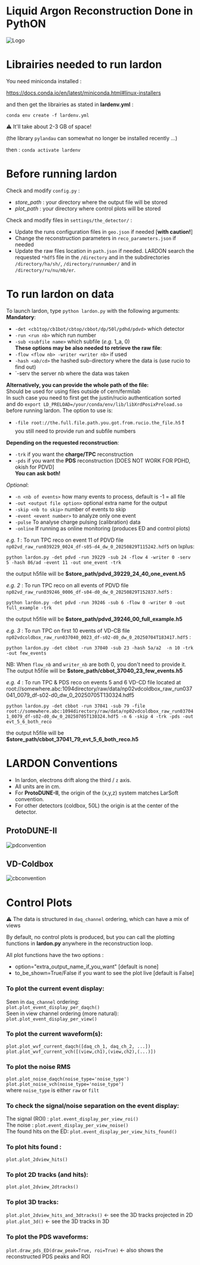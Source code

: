 # Liquid Argon Reconstruction Done in PythON
![Logo](figs/lardon_logo_text.png)


# Librairies needed to run lardon
You need miniconda installed :

https://docs.conda.io/en/latest/miniconda.html#linux-installers

and then get the librairies as stated in **lardenv.yml** :

`conda env create -f lardenv.yml`

 :warning: It'll take about 2-3 GB of space!

(the library `pylandau` can somewhat no longer be installed recently ...)

then : `conda activate lardenv`
 
# Before running lardon
Check and modify `config.py` :
* *store_path* : your directory where the output file will be stored
* *plot_path*  : your directory where control plots will be stored


Check and modify files in `settings/the_detector/` :
* Update the runs configuration files in `geo.json` if needed [**with caution!**]
* Change the reconstruction parameters in `reco_parameters.json` if needed
* Update the raw files location in `path.json` if needed. LARDON search the requested `*hdf5` file in the `/directory` and in the subdirectories `/directory/ha/sh/`, `/directory/runnumber/` and in `/directory/ru/nu/mb/er`.
  	 
# To run lardon on data
To launch lardon, type `python lardon.py` with the following arguments:<br/>
**Mandatory**:<br/>
* `-det <cb1top/cb1bot/cbtop/cbbot/dp/50l/pdhd/pdvd>` which detector<br/>
* `-run <run nb>` which run number
* `-sub <subfile name>` which subfile (*e.g.* 1_a, 0)<br/>
**These options may be also needed to retrieve the raw file**:<br/>
* `-flow <flow nb> -writer <writer nb>` if used <br/>
* `-hash <ab/cd>` the hashed sub-directory where the data is (use rucio to find out) <br/>
* `-serv <server nb> the server nb where the data was taken <br/>

**Alternatively, you can provide the whole path of the file:**<br/>
Should be used for using files outside of cern/fermilab<br/>
In such case you need to first get the justin/rucio authentication sorted<br/>
and do `export LD_PRELOAD=/your/conda/env/lib/libXrdPosixPreload.so` before running lardon. The option to use is:<br/>
* `-file root://the.full.file.path.you.got.from.rucio.the_file.h5`
:exclamation: you still need to provide run and subfile numbers<br/>

**Depending on the requested reconstruction**:<br/>
* `-trk` if you want the **charge/TPC** reconstruction<br/>
* `-pds` if you want the **PDS** reconstruction [DOES NOT WORK FOR PDHD, okish for PDVD]<br/>
**You can ask both!**

*Optional*:<br/>
* `-n <nb of events>` how many events to process, default is -1 = all file
* `-out <output file option>` optional extra name for the output
* `-skip <nb to skip>` number of events to skip
* `-event <event number>` to analyze only one event
* `-pulse` To analyse charge pulsing (calibration) data
* `-online` If running as online monitoring (produces ED and control plots)


*e.g. 1* : To run TPC reco on event 11 of PDVD file `np02vd_raw_run039229_0024_df-s05-d4_dw_0_20250829T115242.hdf5` on lxplus: 

`python lardon.py -det pdvd -run 39229 -sub 24 -flow 4 -writer 0 -serv 5 -hash 86/ad -event 11 -out one_event -trk`

the output h5file will be **$store_path/pdvd_39229_24_40_one_event.h5**

*e.g. 2* : To run TPC reco on all events of PDVD file `np02vd_raw_run039246_0006_df-s04-d0_dw_0_20250829T152837.hdf5` :

`python lardon.py -det pdvd -run 39246 -sub 6 -flow 0 -writer 0 -out full_example -trk`

the output h5file will be **$store_path/pdvd_39246_00_full_example.h5**

*e.g. 3* : To run TPC on first 10 events of VD-CB file `np02vdcoldbox_raw_run037040_0023_df-s02-d0_dw_0_20250704T183417.hdf5` :

`python lardon.py -det cbbot -run 37040 -sub 23 -hash 5a/a2  -n 10 -trk -out few_events`

NB: When `flow_nb` and `writer_nb` are both 0, you don't need to provide it.
The output h5file will be **$store_path/cbbot_37040_23_few_events.h5**

*e.g. 4* : To run TPC & PDS reco on events 5 and 6 VD-CD file located at root://somewhere.abc:1094directory/raw/data/np02vdcoldbox_raw_run037041_0079_df-s02-d0_dw_0_20250705T130324.hdf5

`python lardon.py -det cbbot -run 37041 -sub 79 -file root://somewhere.abc:1094directory/raw/data/np02vdcoldbox_raw_run037041_0079_df-s02-d0_dw_0_20250705T130324.hdf5 -n 6 -skip 4 -trk -pds -out evt_5_6_both_reco`

the output h5file will be **$store_path/cbbot_37041_79_evt_5_6_both_reco.h5**

# LARDON Conventions
* In lardon, electrons drift along the third / `z` axis.
* All units are in cm.
* For **ProtoDUNE-II**, the origin of the (x,y,z) system matches LarSoft convention. 
* For other detectors (coldbox, 50L) the origin is at the center of the detector.

## ProtoDUNE-II
![pdconvention](figs/ProtoDUNEs.png)

## VD-Coldbox
![cbconvention](figs/coldbox_2.png)


# Control Plots
:warning: The data is structured in `daq_channel` ordering, which can have a mix of views<br/>

By default, no control plots is produced, but you can call the plotting functions in **lardon.py** anywhere in the reconstruction loop.


All plot functions have the two options :<br/>
* option="extra_output_name_if_you_want" [default is none]<br/>
* to_be_shown=True/False if you want to see the plot live [default is False]


### To plot the current event display:<br/>
Seen in `daq_channel` ordering:<br/>
`plot.plot_event_display_per_daqch()`<br/>
Seen in view channel ordering (more natural):<br/>
`plot.plot_event_display_per_view()`<br/>


### To plot the current waveform(s):<br/>
`plot.plot_wvf_current_daqch([daq_ch_1, daq_ch_2, ...])`<br/>
`plot.plot_wvf_current_vch([(view,ch1),(view,ch2),(...)])`<br/>

### To plot the noise RMS<br/>
`plot.plot_noise_daqch(noise_type='noise_type')`<br/>
`plot.plot_noise_vch(noise_type='noise_type')`<br/>
where `noise_type` is either `raw` or `filt`<br/>


### To check the signal/noise separation on the event display:<br/>
The signal (ROI) : `plot.event_display_per_view_roi()`<br/>
The noise : `plot.event_display_per_view_noise()`<br/>
The found hits on the ED: `plot.event_display_per_view_hits_found()`<br/>

### To plot hits found :<br/>
`plot.plot_2dview_hits()`<br/>

### To plot 2D tracks (and hits):<br/>
`plot.plot_2dview_2dtracks()`<br/>

### To plot 3D tracks:<br/>
`plot.plot_2dview_hits_and_3dtracks()` <- see the 3D tracks projected in 2D<br/>
`plot.plot_3d()` <- see the 3D tracks in 3D<br/>

### To plot the PDS waveforms:<br/>
`plot.draw_pds_ED(draw_peak=True, roi=True)` <- also shows the reconstructed PDS peaks and ROI
